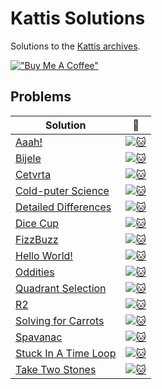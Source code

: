 # Kattis Solutions
Solutions to the [Kattis archives](https://open.kattis.com/).

[!["Buy Me A Coffee"](https://www.buymeacoffee.com/assets/img/custom_images/orange_img.png)](https://www.buymeacoffee.com/7imbitz)

## Problems

| Solution | :link: |
| - | - | 
| [Aaah!](https://github.com/7imbitz/Kattis-Solutions-Golang/tree/master/src/Aaah!) | [![:cat:](https://open.kattis.com/favicon)](https://open.kattis.com/problems/aaah) |
| [Bijele](https://github.com/7imbitz/Kattis-Solutions-Golang/tree/master/src/Bijele) | [![:cat:](https://open.kattis.com/favicon)](https://open.kattis.com/problems/bijele) |
| [Cetvrta](https://github.com/7imbitz/Kattis-Solutions-Golang/tree/master/src/Cetvrta) | [![:cat:](https://open.kattis.com/favicon)](https://open.kattis.com/problems/cetvrta) |
| [Cold-puter Science](https://github.com/7imbitz/Kattis-Solutions-Golang/tree/master/src/Cold-puter%20Science) | [![:cat:](https://open.kattis.com/favicon)](https://open.kattis.com/problems/cold) |
| [Detailed Differences](https://github.com/7imbitz/Kattis-Solutions-Golang/tree/master/src/Detailed%20Differences) | [![:cat:](https://open.kattis.com/favicon)](https://open.kattis.com/problems/detaileddifferences) | 
| [Dice Cup](https://github.com/7imbitz/Kattis-Solutions-Golang/tree/master/src/Dice%20Cup) | [![:cat:](https://open.kattis.com/favicon)](https://open.kattis.com/problems/dicecup) | 
| [FizzBuzz](https://github.com/7imbitz/Kattis-Solutions-Golang/tree/master/src/FizzBuzz) | [![:cat:](https://open.kattis.com/favicon)](https://open.kattis.com/problems/fizzbuzz) | 
| [Hello World!](https://github.com/7imbitz/Kattis-Solutions-Golang/tree/master/src/Hello%20World!) | [![:cat:](https://open.kattis.com/favicon)](https://open.kattis.com/problems/hello) | 
| [Oddities](https://github.com/7imbitz/Kattis-Solutions-Golang/tree/master/src/Oddities) | [![:cat:](https://open.kattis.com/favicon)](https://open.kattis.com/problems/oddities) | 
| [Quadrant Selection](https://github.com/7imbitz/Kattis-Solutions-Golang/tree/master/src/Quadrant%20Selection) | [![:cat:](https://open.kattis.com/favicon)](https://open.kattis.com/problems/quadrant) | 
| [R2](https://github.com/7imbitz/Kattis-Solutions-Golang/tree/master/src/R2) | [![:cat:](https://open.kattis.com/favicon)](https://open.kattis.com/problems/r2) | 
| [Solving for Carrots](https://github.com/7imbitz/Kattis-Solutions-Golang/tree/master/src/Solving%20for%20Carrots) | [![:cat:](https://open.kattis.com/favicon)](https://open.kattis.com/problems/carrots) | 
| [Spavanac](https://github.com/7imbitz/Kattis-Solutions-Golang/tree/master/src/Spavanac) | [![:cat:](https://open.kattis.com/favicon)](https://open.kattis.com/problems/spavanac) | 
| [Stuck In A Time Loop](https://github.com/7imbitz/Kattis-Solutions-Golang/tree/master/src/Stuck%20In%20A%20Time%20Loop) | [![:cat:](https://open.kattis.com/favicon)](https://open.kattis.com/problems/timeloop) | 
| [Take Two Stones](https://github.com/7imbitz/Kattis-Solutions-Golang/tree/master/src/Take%20Two%20Stones) | [![:cat:](https://open.kattis.com/favicon)](https://open.kattis.com/problems/twostones) | 
